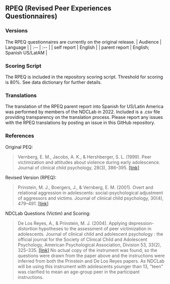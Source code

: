 ## RPEQ (Revised Peer Experiences Questionnaires)

### Versions
The RPEQ questionnaires are currently on the original release.
| Audience | Language |
| :--  | :--  |
| self report | English  |
| parent report | English; Spanish US/LatAM |


### Scoring Script
The RPEQ is included in the repository scoring script. Threshold for scoring is 80%. See data dictionary for further details.


### Translations
The translation of the RPEQ parent report into Spanish for US/Latin America was performed by members of the NDCLab in 2022.  Included is a .csv file providing transparency on the translation process. Please report any issues with the RPEQ translations by posting an issue in this GitHub repository.


### References
Original PEQ:
> Vernberg, E. M., Jacobs, A. K., & Hershberger, S. L. (1999). Peer victimization and attitudes about violence during early adolescence. Journal of clinical child psychology, 28(3), 386–395. [[link]](https://pubmed.ncbi.nlm.nih.gov/10446688/)

Revised Version (RPEQ):
> Prinstein, M. J., Boergers, J., & Vernberg, E. M. (2001). Overt and relational aggression in adolescents: social-psychological adjustment of aggressors and victims. Journal of clinical child psychology, 30(4), 479–491. [[link]](https://pubmed.ncbi.nlm.nih.gov/11708236/)

NDCLab Questions (Victim) and Scoring:
> De Los Reyes, A., & Prinstein, M. J. (2004). Applying depression-distortion hypotheses to the assessment of peer victimization in adolescents. Journal of clinical child and adolescent psychology : the official journal for the Society of Clinical Child and Adolescent Psychology, American Psychological Association, Division 53, 33(2), 325–335. [[link]](https://pubmed.ncbi.nlm.nih.gov/15136197/)
No actual copy of the instrument was found, so the questions were drawn from the paper above and the instructions were inferred from both the Prinstein and De Los Reyes papers. As NDCLab will be using this instrument with adolescents younger than 13, "teen" was clarified to mean an age-group peer in the participant instructions.